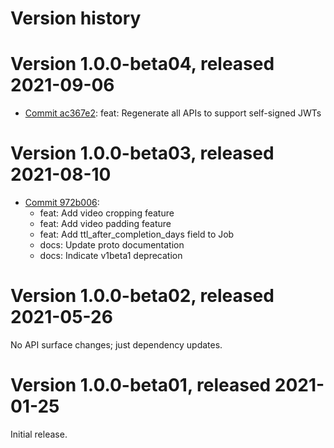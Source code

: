 # Version history

# Version 1.0.0-beta04, released 2021-09-06

- [Commit ac367e2](https://github.com/googleapis/google-cloud-dotnet/commit/ac367e2): feat: Regenerate all APIs to support self-signed JWTs

# Version 1.0.0-beta03, released 2021-08-10

- [Commit 972b006](https://github.com/googleapis/google-cloud-dotnet/commit/972b006):
  - feat: Add video cropping feature
  - feat: Add video padding feature
  - feat: Add ttl_after_completion_days field to Job
  - docs: Update proto documentation
  - docs: Indicate v1beta1 deprecation

# Version 1.0.0-beta02, released 2021-05-26

No API surface changes; just dependency updates.

# Version 1.0.0-beta01, released 2021-01-25

Initial release.
